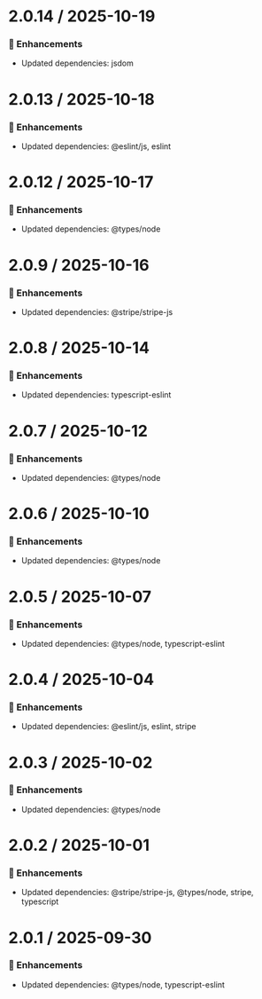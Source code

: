 # 2.0.14 / 2025-10-19

### :tada: Enhancements
- Updated dependencies: jsdom

# 2.0.13 / 2025-10-18

### :tada: Enhancements
- Updated dependencies: @eslint/js, eslint

# 2.0.12 / 2025-10-17

### :tada: Enhancements
- Updated dependencies: @types/node

# 2.0.9 / 2025-10-16

### :tada: Enhancements
- Updated dependencies: @stripe/stripe-js

# 2.0.8 / 2025-10-14

### :tada: Enhancements
- Updated dependencies: typescript-eslint

# 2.0.7 / 2025-10-12

### :tada: Enhancements
- Updated dependencies: @types/node

# 2.0.6 / 2025-10-10

### :tada: Enhancements
- Updated dependencies: @types/node

# 2.0.5 / 2025-10-07

### :tada: Enhancements
- Updated dependencies: @types/node, typescript-eslint

# 2.0.4 / 2025-10-04

### :tada: Enhancements
- Updated dependencies: @eslint/js, eslint, stripe

# 2.0.3 / 2025-10-02

### :tada: Enhancements
- Updated dependencies: @types/node

# 2.0.2 / 2025-10-01

### :tada: Enhancements
- Updated dependencies: @stripe/stripe-js, @types/node, stripe, typescript

# 2.0.1 / 2025-09-30

### :tada: Enhancements
- Updated dependencies: @types/node, typescript-eslint

